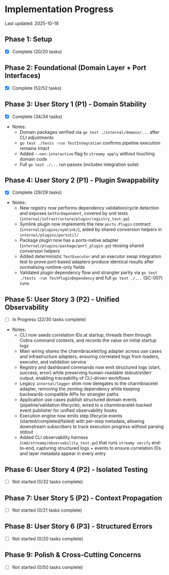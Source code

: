 # Implementation Progress

Last updated: 2025-10-18

## Phase 1: Setup
- [X] Complete (20/20 tasks)

## Phase 2: Foundational (Domain Layer + Port Interfaces)
- [X] Complete (52/52 tasks)

## Phase 3: User Story 1 (P1) - Domain Stability
- [X] Complete (34/34 tasks)
- Notes:
  - Domain packages verified via `go test ./internal/domain/...` after CLI adjustments
  - `go test ./tests -run TestIntegration` confirms pipeline execution remains intact
  - Added `--non-interactive` flag to `streamy apply` without touching domain code
  - Full `go test ./...` run passes (includes integration suite)

## Phase 4: User Story 2 (P1) - Plugin Swappability
- [X] Complete (29/29 tasks)
- Notes:
  - New registry now performs dependency validation/cycle detection and exposes `GetForDependent`, covered by unit tests (`internal/infrastructure/plugin/registry_test.go`)
  - Symlink plugin now implements the new `ports.Plugin` contract (`internal/plugins/symlink/`), aided by shared conversion helpers in `internal/plugins/portutil/`
  - Package plugin now has a ports-native adapter (`internal/plugins/package/port_plugin.go`) reusing shared conversion helpers
  - Added deterministic `TestExecutor` and an executor swap integration test to prove port-based adapters produce identical results after normalising runtime-only fields
  - Validated plugin dependency flow and strangler parity via `go test ./tests -run TestPluginDependency` and full `go test ./...` (SC-007) runs

## Phase 5: User Story 3 (P2) - Unified Observability
- [ ] In Progress (22/30 tasks complete)
- Notes:
  - CLI now seeds correlation IDs at startup, threads them through Cobra command contexts, and records the value on initial startup logs
  - Main wiring shares the charmbracelet/log adapter across use cases and infrastructure adapters, ensuring correlated logs from loaders, executor, and validation service
  - Registry and dashboard commands now emit structured logs (start, success, error) while preserving human-readable stdout/stderr output, enabling traceability of CLI-driven workflows
  - Legacy `internal/logger` shim now delegates to the charmbracelet adapter, removing the zerolog dependency while keeping backwards-compatible APIs for strangler paths
  - Application use cases publish structured domain events (pipeline/validation lifecycle), wired to a charmbracelet-backed event publisher for unified observability hooks
  - Execution engine now emits step lifecycle events (started/completed/failed) with per-step metadata, allowing downstream subscribers to track execution progress without parsing stdout
  - Added CLI observability harness (`cmd/streamy/observability_test.go`) that runs `streamy verify` end-to-end, capturing structured logs + events to ensure correlation IDs and layer metadata appear in every entry

## Phase 6: User Story 4 (P2) - Isolated Testing
- [ ] Not started (0/32 tasks complete)

## Phase 7: User Story 5 (P2) - Context Propagation
- [ ] Not started (0/21 tasks complete)

## Phase 8: User Story 6 (P3) - Structured Errors
- [ ] Not started (0/20 tasks complete)

## Phase 9: Polish & Cross-Cutting Concerns
- [ ] Not started (0/50 tasks complete)
